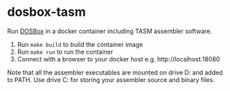 # dosbox-tasm

Run [DOSBox](https://www.dosbox.com/) in a docker container including TASM assembler software.

1. Run `make build` to build the container image
2. Run `make run` to run the container
3. Connect with a browser to your docker host e.g. http://localhost:18080

Note that all the assembler executables are mounted on drive D: and added to PATH. 
Use drive C: for storing your assembler source and binary files.
